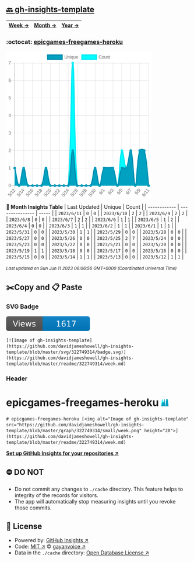 ## [🔙 gh-insights-template](https://github.com/davidjameshowell/gh-insights-template)
| [**Week →**](https://github.com/davidjameshowell/gh-insights-template/blob/master/readme/322749314/week.md) | [**Month →**](https://github.com/davidjameshowell/gh-insights-template/blob/master/readme/322749314/month.md) | [**Year →**](https://github.com/davidjameshowell/gh-insights-template/blob/master/readme/322749314/year.md) |
 | ------------ | --------------- | ----- |

### :octocat: [epicgames-freegames-heroku](https://github.com/davidjameshowell/epicgames-freegames-heroku)
![Image of gh-insights-template](https://github.com/davidjameshowell/gh-insights-template/blob/master/graph/322749314/large/month.png)

**:calendar: Month Insights Table**
| Last Updated | Unique | Count |
 | ------------ | --------------- | ----- |
 | `2023/6/11` |  `0` | `0` |
 | `2023/6/10` |  `2` | `2` |
 | `2023/6/9` |  `2` | `2` |
 | `2023/6/8` |  `0` | `0` |
 | `2023/6/7` |  `2` | `2` |
 | `2023/6/6` |  `1` | `1` |
 | `2023/6/5` |  `1` | `2` |
 | `2023/6/4` |  `0` | `0` |
 | `2023/6/3` |  `1` | `1` |
 | `2023/6/2` |  `1` | `1` |
 | `2023/6/1` |  `1` | `1` |
 | `2023/5/31` |  `0` | `0` |
 | `2023/5/30` |  `1` | `1` |
 | `2023/5/29` |  `0` | `0` |
 | `2023/5/28` |  `0` | `0` |
 | `2023/5/27` |  `0` | `0` |
 | `2023/5/26` |  `0` | `0` |
 | `2023/5/25` |  `2` | `7` |
 | `2023/5/24` |  `0` | `0` |
 | `2023/5/23` |  `0` | `0` |
 | `2023/5/22` |  `0` | `0` |
 | `2023/5/21` |  `0` | `0` |
 | `2023/5/20` |  `0` | `0` |
 | `2023/5/19` |  `1` | `1` |
 | `2023/5/18` |  `0` | `0` |
 | `2023/5/17` |  `0` | `0` |
 | `2023/5/16` |  `0` | `0` |
 | `2023/5/15` |  `0` | `0` |
 | `2023/5/14` |  `1` | `1` |
 | `2023/5/13` |  `0` | `0` |
 | `2023/5/12` |  `1` | `1` |

<small><i>Last updated on Sun Jun 11 2023 06:06:56 GMT+0000 (Coordinated Universal Time)</i></small>

## ✂️Copy and 📋 Paste
### SVG Badge
[![Image of gh-insights-template](https://github.com/davidjameshowell/gh-insights-template/blob/master/svg/322749314/badge.svg)](https://github.com/davidjameshowell/gh-insights-template/blob/master/readme/322749314/week.md)
```readme
[![Image of gh-insights-template](https://github.com/davidjameshowell/gh-insights-template/blob/master/svg/322749314/badge.svg)](https://github.com/davidjameshowell/gh-insights-template/blob/master/readme/322749314/week.md)
```
### Header
# epicgames-freegames-heroku [<img alt="Image of gh-insights-template" src="https://github.com/davidjameshowell/gh-insights-template/blob/master/graph/322749314/small/week.png" height="20">](https://github.com/davidjameshowell/gh-insights-template/blob/master/readme/322749314/week.md)
```readme
# epicgames-freegames-heroku [<img alt="Image of gh-insights-template" src="https://github.com/davidjameshowell/gh-insights-template/blob/master/graph/322749314/small/week.png" height="20">](https://github.com/davidjameshowell/gh-insights-template/blob/master/readme/322749314/week.md)
```
[**Set up GitHub Insights for your repositories ↗️**](https://github.com/gayanvoice/github-insights)
## ⛔ DO NOT
- Do not commit any changes to `./cache` directory. This feature helps to integrity of the records for visitors.
- The app will automatically stop measuring insights until you revoke those commits.
## 📄 License
- Powered by: [GitHub Insights ↗️](https://github.com/gayanvoice/github-insights)
- Code: [MIT ↗️](./LICENSE) © [gayanvoice ↗️](https://github.com/gayanvoice)
- Data in the `./cache` directory: [Open Database License ↗️](https://opendatacommons.org/licenses/odbl/1-0/)